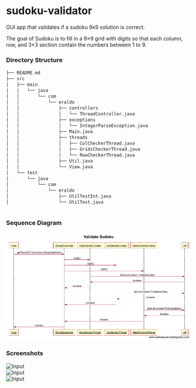 # sudoku-validator
GUI app that validates if a sudoku 9x9 solution is correct.

The goal of Sudoku is to fill in a 9×9 grid with digits so that each column, row, and 3×3 section contain the numbers between 1 to 9.

### Directory Structure
```
├── README.md
├── src
│   ├── main
│   │   └── java
│   │       └── com
│   │           └── eraldo
│   │               ├── controllers
│   │               │   └── ThreadController.java
│   │               ├── exceptions
│   │               │   └── IntegerParseException.java
│   │               ├── Main.java
│   │               ├── threads
│   │               │   ├── ColCheckerThread.java
│   │               │   ├── GridsCheckerThread.java
│   │               │   └── RowCheckerThread.java
│   │               ├── Util.java
│   │               └── View.java
│   └── test
│       └── java
│           └── com
│               └── eraldo
│                   ├── UtilTestInt.java
│                   └── UtilTest.java


```

### Sequence Diagram
![Sequence Diagram](https://raw.githubusercontent.com/eraldoforgoli/sudoku-validator/master/docs/validate-sudoku-sequence-diagram.png)

### Screenshots

![Input](http://i63.tinypic.com/zjtgs2.png)  
![Input](http://i68.tinypic.com/2arhcg.png)  
![Input](http://i67.tinypic.com/2dijf6f.png) 
